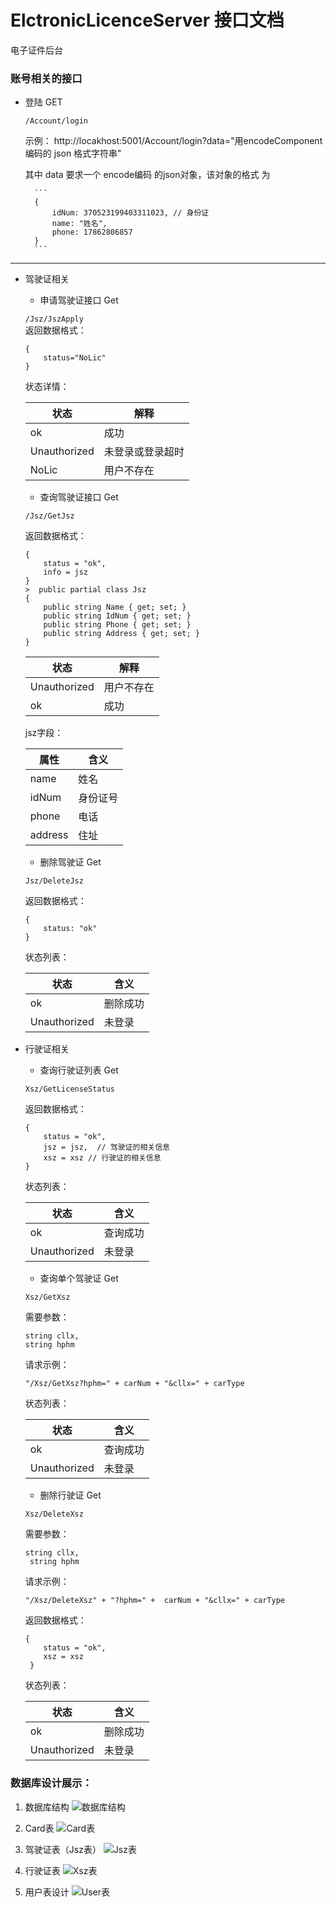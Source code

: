 # ElctronicLicenceServer 接口文档
电子证件后台

### 账号相关的接口

- 登陆 GET

    ```/Account/login```   

    示例： http://locakhost:5001/Account/login?data="用encodeComponent编码的 json 格式字符串"
    
    其中 data 要求一个  encode编码 的json对象，该对象的格式 为 
    
        ```
        {
            idNum: 370523199403311023, // 身份证
            name: "姓名", 
            phone: 17862806857
        }
        ```
---------------

- 驾驶证相关
    - 申请驾驶证接口 Get

    ```/Jsz/JszApply```    
    返回数据格式：
    ```
    {
        status="NoLic"
    }
    ```
    状态详情：

    |状态|解释|
    |-|-|
    |ok|成功|
    |Unauthorized|未登录或登录超时|
    |NoLic|用户不存在|

    - 查询驾驶证接口 Get

    ```/Jsz/GetJsz```

    返回数据格式：
    ```
    {
        status = "ok",
        info = jsz
    }
    >  public partial class Jsz
    {
        public string Name { get; set; }
        public string IdNum { get; set; }
        public string Phone { get; set; }
        public string Address { get; set; }
    }
    ```
    |状态|解释|
    |-|-|
    |Unauthorized|用户不存在|
    |ok| 成功|

    jsz字段：
    
    |属性|含义|
    |-|-|
    |name|姓名|
    |idNum| 身份证号|
    |phone|电话|
    |address|住址|

    - 删除驾驶证 Get

    ```Jsz/DeleteJsz```

    返回数据格式：

    ```
    {
        status: "ok"
    }
    ```
    状态列表：

    |状态|含义|
    |-|-|
    |ok|删除成功|
    |Unauthorized|未登录|

- 行驶证相关

    - 查询行驶证列表 Get

    ```Xsz/GetLicenseStatus```

    返回数据格式：

    ```
    {
        status = "ok", 
        jsz = jsz,  // 驾驶证的相关信息
        xsz = xsz // 行驶证的相关信息
    }
    ```
    状态列表：

    |状态|含义|
    |-|-|
    |ok|查询成功|
    |Unauthorized|未登录|   

    - 查询单个驾驶证 Get

    ```Xsz/GetXsz```

    需要参数：
    ```
    string cllx, 
    string hphm
    ```
    请求示例：
    ```
    "/Xsz/GetXsz?hphm=" + carNum + "&cllx=" + carType
    ```
    状态列表：

    |状态|含义|
    |-|-|
    |ok|查询成功|
    |Unauthorized|未登录|  

    - 删除行驶证 Get
    
    ```Xsz/DeleteXsz```

    需要参数：
    ```
    string cllx,
     string hphm
    ```
    请求示例：
    ```
    "/Xsz/DeleteXsz" + "?hphm=" +  carNum + "&cllx=" + carType
    ```

    返回数据格式：

    ```
    {
        status = "ok",
        xsz = xsz
     }
    ```

    状态列表：

    |状态|含义|
    |-|-|
    |ok|删除成功|
    |Unauthorized|未登录|  


### 数据库设计展示：

1. 数据库结构
![数据库结构](./ReadMeImg/1.png)

2. Card表
![Card表](./ReadMeImg/card.png)

3. 驾驶证表（Jsz表）
![Jsz表](./ReadMeImg/Jsz.png)

4. 行驶证表
![Xsz表](./ReadMeImg/Xsz.png)

5. 用户表设计
![User表](./ReadMeImg/User.png)